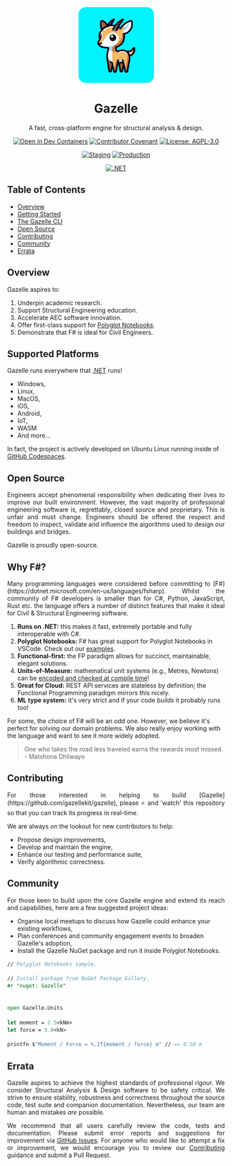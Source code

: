 <div align="center">
  <img src="assets/images/gazelle-250x250-rounded.png" height="175px" width="175px" />
  <h1>Gazelle</h1>
  <p>A fast, cross-platform engine for structural analysis & design.</p>

  [![Open in Dev Containers](https://img.shields.io/static/v1?label=Dev%20Containers&message=Open&color=blue&logo=visualstudiocode)](https://vscode.dev/redirect?url=vscode://ms-vscode-remote.remote-containers/cloneInVolume?url=https://github.com/noblesource/gazelle)
  [![Contributor Covenant](https://img.shields.io/badge/Contributor%20Covenant-2.0-4baaaa.svg)](https://github.com/gazellekit/gazelle/blob/main/CODE_OF_CONDUCT.md)
  [![License: AGPL-3.0](https://img.shields.io/badge/License-AGPL--3.0-00add8)](https://choosealicense.com/licenses/agpl-3.0/)
  
  [![Staging](https://github.com/gazellekit/gazelle/actions/workflows/staging.yml/badge.svg)](https://github.com/gazellekit/gazelle/actions/workflows/staging.yml)
  [![Production](https://github.com/gazellekit/gazelle/actions/workflows/production.yml/badge.svg)](https://github.com/gazellekit/gazelle/actions/workflows/production.yml)
  
  [![.NET](https://img.shields.io/badge/.NET-8.0-8a2be2)](https://dotnet.microsoft.com)
</div>

## Table of Contents

- [Overview](#overview)
- [Getting Started](#getting-started)
- [The Gazelle CLI](#the-gazelle-cli)
- [Open Source](#open-source)
- [Contributing](#contributing)
- [Community](#community)
- [Errata](#errata)

## Overview

Gazelle aspires to: 

1. Underpin academic research.
2. Support Structural Engineering education.
3. Accelerate AEC software innovation.
4. Offer first-class support for [Polyglot Notebooks](https://marketplace.visualstudio.com/items?itemName=ms-dotnettools.dotnet-interactive-vscode).
5. Demonstrate that F# is ideal for Civil Engineers.

## Supported Platforms

Gazelle runs everywhere that [.NET](https://dotnet.microsoft.com/en-us/learn/dotnet/what-is-dotnet) runs!

- Windows, 
- Linux, 
- MacOS, 
- iOS, 
- Android, 
- IoT, 
- WASM
- And more...

In fact, the project is actively developed on Ubuntu Linux running inside of [GitHub Codespaces](https://github.com/features/codespaces).

## Open Source

<p align="justify">
  Engineers accept phenomenal responsibility when dedicating their lives to improve our built environment. However, the vast majority of professional engineering software is, regrettably, closed source and proprietary. This is unfair and must change. Engineers should be offered the respect and freedom to inspect, validate and influence the algorithms used to design our buildings and bridges. 
</p>

<p align="justify">
  Gazelle is proudly open-source.
</p>

## Why F#?

<p align="justify">
  Many programming languages were considered before committing to [F#](https://dotnet.microsoft.com/en-us/languages/fsharp). Whilst the community of F# developers is smaller than for C#, Python, JavaScript, Rust etc. the language offers a number of distinct features that make it ideal for Civil & Structural Engineering software.
</p>

1. **Runs on .NET:** this makes it fast, extremely portable and fully interoperable with C#.
2. **Polyglot Notebooks:** F# has great support for Polyglot Notebooks in VSCode. Check out our [examples](./examples/). 
3. **Functional-first:** the FP paradigm allows for succinct, maintainable, elegant solutions.
4. **Units-of-Measure:** mathematical unit systems (e.g., Metres, Newtons) can be [encoded and checked at compile time](https://learn.microsoft.com/en-us/dotnet/fsharp/language-reference/units-of-measure)!
5. **Great for Cloud:** REST API services are stateless by definition; the Functional Programming paradigm mirrors this nicely.
6. **ML type system:** it's very strict and if your code *builds* it probably runs too!

For some, the choice of F# will be an odd one. However, we believe it's perfect for solving our domain problems. We also really enjoy working with the language and want to see it more widely adopted.

> One who takes the road less traveled earns the rewards most missed. - Matshona Dhliwayo

## Contributing

<p align="justify">
  For those interested in helping to build [Gazelle](https://github.com/gazellekit/gazelle), please ⭐️ and 'watch' this repository so that you can track its progress in real-time.
</p>

<p align="justify">
  We are always on the lookout for new contributors to help: 
</p>

- Propose design improvements,
- Develop and maintain the engine, 
- Enhance our testing and performance suite,
- Verify algorithmic correctness.

## Community

<p align="justify">
  For those keen to build upon the core Gazelle engine and extend its reach and capabilities, here are a few suggested project ideas: 
</p>

- Organise local meetups to discuss how Gazelle could enhance your existing workflows,
- Plan conferences and community engagement events to broaden Gazelle's adoption,
- Install the Gazelle NuGet package and run it inside Polyglot Notebooks.

```fsharp
// Polyglot Notebooks sample.

// Install package from NuGet Package Gallery.
#r "nuget: Gazelle" 


open Gazelle.Units

let moment = 2.5<kNm>
let force = 5.0<kN>

printfn $"Moment / Force = %.2f{moment / force} m" // => 0.50 m
```

## Errata

<p align="justify">
  Gazelle aspires to achieve the highest standards of professional rigour. We consider Structural Analysis & Design software to be safety critical. We strive to ensure stability, robustness and correctness throughout the source code, test suite and companion documentation. Nevertheless, our team are human and mistakes <em>are</em> possible. 
</p>

<p align="justify">
  We recommend that all users carefully review the code, tests and documentation. Please submit error reports and suggestions for improvement via <a href="https://github.com/gazellekit/gazelle/issues" target="_blank">GitHub Issues</a>. For anyone who would like to attempt a fix or improvement, we would encourage you to review our <a href="#contributing">Contributing</a> guidance and submit a Pull Request.
</p>
